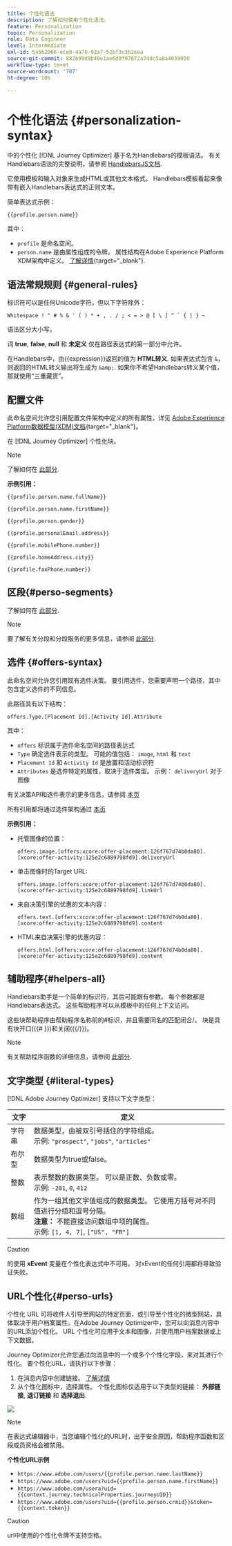 ```yaml
---
title: 个性化语法
description: 了解如何使用个性化语法。
feature: Personalization
topic: Personalization
role: Data Engineer
level: Intermediate
exl-id: 5a562066-ece0-4a78-92a7-52bf3c3b2eea
source-git-commit: 882b99d9b49e1ae6d0f97872a74dc5a8a4639050
workflow-type: tm+mt
source-wordcount: '707'
ht-degree: 10%

---
```


# 个性化语法 {#personalization-syntax}

中的个性化 [!DNL Journey Optimizer] 基于名为Handlebars的模板语法。
有关Handlebars语法的完整说明，请参阅 [HandlebarsJS文档](https://handlebarsjs.com/).

它使用模板和输入对象来生成HTML或其他文本格式。 Handlebars模板看起来像带有嵌入Handlebars表达式的正则文本。

简单表达式示例：

`{{profile.person.name}}`

其中：

* `profile` 是命名空间。
* `person.name` 是由属性组成的令牌。 属性结构在Adobe Experience Platform XDM架构中定义。 [了解详情](https://experienceleague.adobe.com/docs/experience-platform/xdm/home.html?lang=zh-Hans){target=&quot;_blank&quot;}.

## 语法常规规则 {#general-rules}

标识符可以是任何Unicode字符，但以下字符除外：

```
Whitespace ! " # % & ' ( ) * + , . / ; < = > @ [ \ ] ^ ` { | } ~
```

语法区分大小写。

词 **true**, **false**, **null** 和 **未定义** 仅在路径表达式的第一部分中允许。

在Handlebars中，由{{expression}}返回的值为 **HTML转义**. 如果表达式包含 `&`，则返回的HTML转义输出将生成为 `&amp;`. 如果你不希望Handlebars转义某个值，那就使用“三重藏货”。

## 配置文件

此命名空间允许您引用配置文件架构中定义的所有属性，详见 [Adobe Experience Platform数据模型(XDM)文档](https://experienceleague.adobe.com/docs/experience-platform/xdm/home.html){target=&quot;_blank&quot;}。

在 [!DNL Journey Optimizer] 个性化块。

>[!NOTE]
>
>了解如何在 [此部分](functions/helpers.md#if-function).

**示例引用：**

`{{profile.person.name.fullName}}`

`{{profile.person.name.firstName}}`

`{{profile.person.gender}}`

`{{profile.personalEmail.address}}`

`{{profile.mobilePhone.number}}`

`{{profile.homeAddress.city}}`

`{{profile.faxPhone.number}}`

## 区段{#perso-segments}

了解如何在 [此部分](functions/helpers.md#if-function).

>[!NOTE]
>要了解有关分段和分段服务的更多信息，请参阅 [此部分](../segment/about-segments.md).

## 选件 {#offers-syntax}

此命名空间允许您引用现有选件决策。
要引用选件，您需要声明一个路径，其中包含定义选件的不同信息。

此路径具有以下结构：

`offers.Type.[Placement Id].[Activity Id].Attribute`

其中：

* `offers` 标识属于选件命名空间的路径表达式
* `Type`  确定选件表示的类型。 可能的值包括： `image`, `html` 和 `text`
* `Placement Id` 和 `Activity Id` 是放置和活动标识符
* `Attributes` 是选件特定的属性，取决于选件类型。 示例： `deliveryUrl` 对于图像

有关决策API和选件表示的更多信息，请参阅 [本页](../../using/offers/api-reference/decisions-api/deliver-offers.md)

所有引用都将通过选件架构通过 [本页](personalization-validation.md)

**示例引用：**

* 托管图像的位置：

   `offers.image.[offers:xcore:offer-placement:126f767d74b0da80].[xcore:offer-activity:125e2c6889798fd9].deliveryUrl`

* 单击图像时的Target URL:

   `offers.image.[offers:xcore:offer-placement:126f767d74b0da80].[xcore:offer-activity:125e2c6889798fd9].linkUrl`

* 来自决策引擎的优惠的文本内容：

   `offers.text.[offers:xcore:offer-placement:126f767d74b0da80].[xcore:offer-activity:125e2c6889798fd9].content`

* HTML来自决策引擎的优惠内容：

   `offers.html.[offers:xcore:offer-placement:126f767d74b0da80].[xcore:offer-activity:125e2c6889798fd9].content`


## 辅助程序{#helpers-all}

Handlebars助手是一个简单的标识符，其后可能跟有参数。
每个参数都是Handlebars表达式。 这些帮助程序可以从模板中的任何上下文访问。

这些块帮助程序由帮助程序名称前的#标识，并且需要同名的匹配闭合/。
块是具有块开口({{# }})和关闭({{/}})。


>[!NOTE]
>
>有关帮助程序函数的详细信息，请参阅 [此部分](functions/helpers.md).

## 文字类型 {#literal-types}

[!DNL Adobe Journey Optimizer] 支持以下文字类型：

| 文字 | 定义 |
| ------- | ---------- |
| 字符串 | 数据类型，由被双引号括住的字符组成。 <br>示例: `"prospect"`, `"jobs"`, `"articles"` |
| 布尔型 | 数据类型为true或false。 |
| 整数 | 表示整数的数据类型。 可以是正数、负数或零。 <br>示例: `-201`, `0`, `412` |
| 数组 | 作为一组其他文字值组成的数据类型。 它使用方括号对不同值进行分组和逗号分隔。 <br> **注意：** 不能直接访问数组中项的属性。 <br> 示例: `[1, 4, 7]`, `["US", "FR"]` |

>[!CAUTION]
>
>的使用 **xEvent** 变量在个性化表达式中不可用。 对xEvent的任何引用都将导致验证失败。

## URL个性化{#perso-urls}

个性化 URL 可将收件人引导至网站的特定页面，或引导至个性化的微型网站，具体取决于用户档案属性。在Adobe Journey Optimizer中，您可以向消息内容中的URL添加个性化。 URL 个性化可应用于文本和图像，并使用用户档案数据或上下文数据。

Journey Optimizer允许您通过向消息中的一个或多个个性化字段，来对其进行个性化。 要个性化URL，请执行以下步骤：

1. 在消息内容中创建链接。 [了解详情](../messages/message-tracking.md#insert-links)
1. 从个性化图标中，选择属性。 个性化图标仅适用于以下类型的链接： **外部链接**, **退订链接** 和 **选择退出**.

![](assets/perso-url.png)

>[!NOTE]
>
>在表达式编辑器中，当您编辑个性化的URL时，出于安全原因，帮助程序函数和区段成员资格会被禁用。

**个性化URL示例**

* `https://www.adobe.com/users/{{profile.person.name.lastName}}`
* `https://www.adobe.com/users?uid={{profile.person.name.firstName}}`
* `https://www.adobe.com/usera?uid={{context.journey.technicalProperties.journeyUID}}`
* `https://www.adobe.com/users?uid={{profile.person.crmid}}&token={{context.token}}`

>[!CAUTION]
>
>url中使用的个性化令牌不支持空格。
